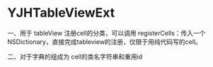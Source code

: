 # YJHTableViewExt

一、用于 tableView 注册cell的分类，可以调用 registerCells：传入一个 NSDictionary，直接完成tableview的注册，仅限于用纯代码写的cell。

二、对于字典的组成为 cell的类名字符串和重用id
 
